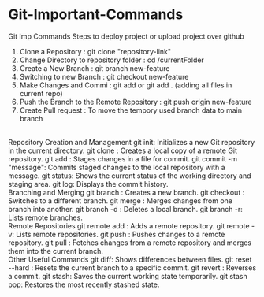 # Git-Important-Commands
Git Imp Commands
Steps to deploy project or upload project over github
<br>
1. Clone a Repository : git clone "repository-link"
2. Change Directory to repository folder : cd /currentFolder
3. Create a New Branch : git branch new-feature
4. Switching to new Branch : git checkout new-feature
5. Make Changes and Commi : git add <filename> or git add . (adding all files in current repo)
6. Push the Branch to the Remote Repository : git push origin new-feature
7. Create Pull request : To move the tempory used branch data to main branch


<br>
Repository Creation and Management
git init: Initializes a new Git repository in the current directory.
git clone <url>: Creates a local copy of a remote Git repository.
git add <file>: Stages changes in a file for commit.
git commit -m "message": Commits staged changes to the local repository with a message.
git status: Shows the current status of the working directory and staging area.
git log: Displays the commit history.
<br>
Branching and Merging
git branch <name>: Creates a new branch.
git checkout <name>: Switches to a different branch.
git merge <name>: Merges changes from one branch into another.
git branch -d <name>: Deletes a local branch.
git branch -r: Lists remote branches.
<br>
Remote Repositories
git remote add <name> <url>: Adds a remote repository.
git remote -v: Lists remote repositories.
git push <remote> <branch>: Pushes changes to a remote repository.
git pull <remote> <branch>: Fetches changes from a remote repository and merges them into the current branch.
<br>
Other Useful Commands
git diff: Shows differences between files.
git reset --hard <commit>: Resets the current branch to a specific commit.
git revert <commit>: Reverses a commit.
git stash: Saves the current working state temporarily.
git stash pop: Restores the most recently stashed state.
<br>
